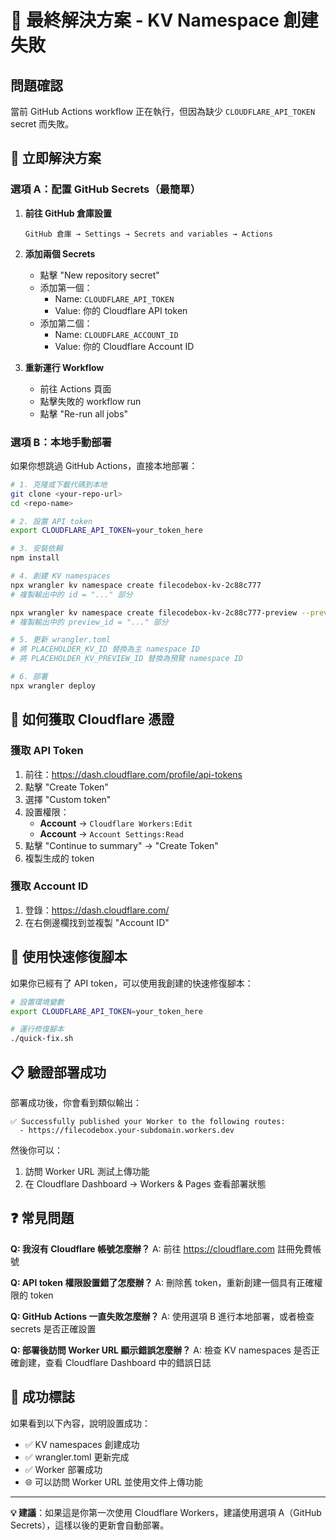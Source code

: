 # 🎯 最終解決方案 - KV Namespace 創建失敗

## 問題確認
當前 GitHub Actions workflow 正在執行，但因為缺少 `CLOUDFLARE_API_TOKEN` secret 而失敗。

## 🚀 立即解決方案

### 選項 A：配置 GitHub Secrets（最簡單）

1. **前往 GitHub 倉庫設置**
   ```
   GitHub 倉庫 → Settings → Secrets and variables → Actions
   ```

2. **添加兩個 Secrets**
   - 點擊 "New repository secret"
   - 添加第一個：
     - Name: `CLOUDFLARE_API_TOKEN`
     - Value: 你的 Cloudflare API token
   - 添加第二個：
     - Name: `CLOUDFLARE_ACCOUNT_ID` 
     - Value: 你的 Cloudflare Account ID

3. **重新運行 Workflow**
   - 前往 Actions 頁面
   - 點擊失敗的 workflow run
   - 點擊 "Re-run all jobs"

### 選項 B：本地手動部署

如果你想跳過 GitHub Actions，直接本地部署：

```bash
# 1. 克隆或下載代碼到本地
git clone <your-repo-url>
cd <repo-name>

# 2. 設置 API token
export CLOUDFLARE_API_TOKEN=your_token_here

# 3. 安裝依賴
npm install

# 4. 創建 KV namespaces
npx wrangler kv namespace create filecodebox-kv-2c88c777
# 複製輸出中的 id = "..." 部分

npx wrangler kv namespace create filecodebox-kv-2c88c777-preview --preview
# 複製輸出中的 preview_id = "..." 部分

# 5. 更新 wrangler.toml
# 將 PLACEHOLDER_KV_ID 替換為主 namespace ID
# 將 PLACEHOLDER_KV_PREVIEW_ID 替換為預覽 namespace ID

# 6. 部署
npx wrangler deploy
```

## 🔑 如何獲取 Cloudflare 憑證

### 獲取 API Token
1. 前往：https://dash.cloudflare.com/profile/api-tokens
2. 點擊 "Create Token"
3. 選擇 "Custom token"
4. 設置權限：
   - **Account** → `Cloudflare Workers:Edit`
   - **Account** → `Account Settings:Read`
5. 點擊 "Continue to summary" → "Create Token"
6. 複製生成的 token

### 獲取 Account ID
1. 登錄：https://dash.cloudflare.com/
2. 在右側邊欄找到並複製 "Account ID"

## 🔧 使用快速修復腳本

如果你已經有了 API token，可以使用我創建的快速修復腳本：

```bash
# 設置環境變數
export CLOUDFLARE_API_TOKEN=your_token_here

# 運行修復腳本
./quick-fix.sh
```

## 📋 驗證部署成功

部署成功後，你會看到類似輸出：
```
✅ Successfully published your Worker to the following routes:
  - https://filecodebox.your-subdomain.workers.dev
```

然後你可以：
1. 訪問 Worker URL 測試上傳功能
2. 在 Cloudflare Dashboard → Workers & Pages 查看部署狀態

## ❓ 常見問題

**Q: 我沒有 Cloudflare 帳號怎麼辦？**
A: 前往 https://cloudflare.com 註冊免費帳號

**Q: API token 權限設置錯了怎麼辦？**
A: 刪除舊 token，重新創建一個具有正確權限的 token

**Q: GitHub Actions 一直失敗怎麼辦？**
A: 使用選項 B 進行本地部署，或者檢查 secrets 是否正確設置

**Q: 部署後訪問 Worker URL 顯示錯誤怎麼辦？**
A: 檢查 KV namespaces 是否正確創建，查看 Cloudflare Dashboard 中的錯誤日誌

## 🎉 成功標誌

如果看到以下內容，說明設置成功：
- ✅ KV namespaces 創建成功
- ✅ wrangler.toml 更新完成  
- ✅ Worker 部署成功
- 🌐 可以訪問 Worker URL 並使用文件上傳功能

---

**💡 建議**：如果這是你第一次使用 Cloudflare Workers，建議使用選項 A（GitHub Secrets），這樣以後的更新會自動部署。